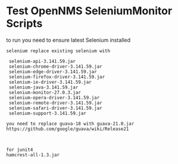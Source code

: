 # Test OpenNMS SeleniumMonitor Scripts
to run you need to ensure latest Selenium installed
```
selenium replace existing selenium with

 selenium-api-3.141.59.jar
 selenium-chrome-driver-3.141.59.jar
 selenium-edge-driver-3.141.59.jar
 selenium-firefox-driver-3.141.59.jar
 selenium-ie-driver-3.141.59.jar
 selenium-java-3.141.59.jar
 selenium-monitor-27.0.3.jar
 selenium-opera-driver-3.141.59.jar
 selenium-remote-driver-3.141.59.jar
 selenium-safari-driver-3.141.59.jar
 selenium-support-3.141.59.jar

you need to replace guava-18 with guava-21.0.jar
https://github.com/google/guava/wiki/Release21



for junit4
hamcrest-all-1.3.jar
```
